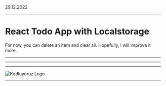 

29.12.2022
***
# React Todo App with Localstorage
For now, you can delete an item and clear all. Hopefully, I will improve it more.
***
---
***
![Kodluyoruz Logo](ss.png)
***